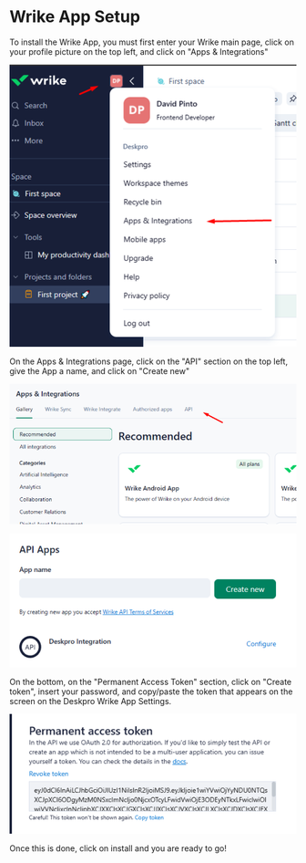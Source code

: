 # Wrike App Setup

To install the Wrike App, you must first enter your Wrike main page, click on your profile picture on the top left, and click on "Apps & Integrations"

[![](/docs/assets/setup/main_page.png)](/docs/assets/setup/main_page.png)

On the Apps & Integrations page, click on the "API" section on the top left, give the App a name, and click on "Create new"

[![](/docs/assets/setup/apps_integrations.png)](/docs/assets/setup/apps_integrations.png)

[![](/docs/assets/setup/create_new.png)](/docs/assets/setup/create_new.png)

On the bottom, on the "Permanent Access Token" section, click on "Create token", insert your password, and copy/paste the token that appears on the screen on the Deskpro Wrike App Settings.

[![](/docs/assets/setup/access_token.png)](/docs/assets/setup/access_token.png)

Once this is done, click on install and you are ready to go!
